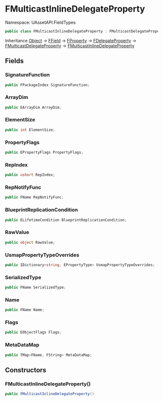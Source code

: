 # FMulticastInlineDelegateProperty

Namespace: UAssetAPI.FieldTypes

```csharp
public class FMulticastInlineDelegateProperty : FMulticastDelegateProperty
```

Inheritance [Object](https://docs.microsoft.com/en-us/dotnet/api/system.object) → [FField](./uassetapi.fieldtypes.ffield.md) → [FProperty](./uassetapi.fieldtypes.fproperty.md) → [FDelegateProperty](./uassetapi.fieldtypes.fdelegateproperty.md) → [FMulticastDelegateProperty](./uassetapi.fieldtypes.fmulticastdelegateproperty.md) → [FMulticastInlineDelegateProperty](./uassetapi.fieldtypes.fmulticastinlinedelegateproperty.md)

## Fields

### **SignatureFunction**

```csharp
public FPackageIndex SignatureFunction;
```

### **ArrayDim**

```csharp
public EArrayDim ArrayDim;
```

### **ElementSize**

```csharp
public int ElementSize;
```

### **PropertyFlags**

```csharp
public EPropertyFlags PropertyFlags;
```

### **RepIndex**

```csharp
public ushort RepIndex;
```

### **RepNotifyFunc**

```csharp
public FName RepNotifyFunc;
```

### **BlueprintReplicationCondition**

```csharp
public ELifetimeCondition BlueprintReplicationCondition;
```

### **RawValue**

```csharp
public object RawValue;
```

### **UsmapPropertyTypeOverrides**

```csharp
public IDictionary<string, EPropertyType> UsmapPropertyTypeOverrides;
```

### **SerializedType**

```csharp
public FName SerializedType;
```

### **Name**

```csharp
public FName Name;
```

### **Flags**

```csharp
public EObjectFlags Flags;
```

### **MetaDataMap**

```csharp
public TMap<FName, FString> MetaDataMap;
```

## Constructors

### **FMulticastInlineDelegateProperty()**

```csharp
public FMulticastInlineDelegateProperty()
```
